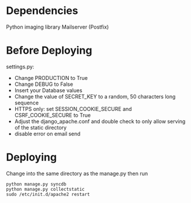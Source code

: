 Dependencies
============
Python imaging library
Mailserver (Postfix)


Before Deploying
================
settings.py:
* Change PRODUCTION to True
* Change DEBUG to False
* Insert your Database values
* Change the value of SECRET_KEY to a random, 50 characters long sequence
* HTTPS only: set SESSION_COOKIE_SECURE and CSRF_COOKIE_SECURE to True
* Adjust the django_apache.conf and double check to only allow serving of the static directory
* disable error on email send


Deploying
=========
Change into the same directory as the manage.py then run 
  
    python manage.py syncdb
    python manage.py collectstatic
    sudo /etc/init.d/apache2 restart
